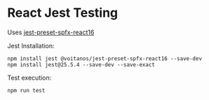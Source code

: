 # React Jest Testing

Uses [jest-preset-spfx-react16](https://www.npmjs.com/package/@voitanos/jest-preset-spfx-react16)

Jest Installation:

```
npm install jest @voitanos/jest-preset-spfx-react16 --save-dev
npm install jest@25.5.4 --save-dev --save-exact
```

Test execution:

```
npm run test
```

